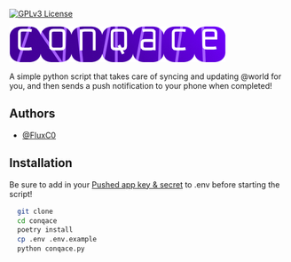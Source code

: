 



[![GPLv3 License](https://img.shields.io/badge/License-GPL%20v3-yellow.svg)](https://opensource.org/licenses/)


![Conqace](./conqase.png)

A simple python script that takes care of syncing and updating @world for you, and then sends a push notification to your phone when completed!


## Authors

- [@FluxC0](https://www.github.com/FluxC0)


## Installation

Be sure to add in your [Pushed app key & secret](https://about.pushed.co/docs/api#credentials) to .env before starting the script!

```bash
  git clone 
  cd conqace
  poetry install
  cp .env .env.example
  python conqace.py
```
    
